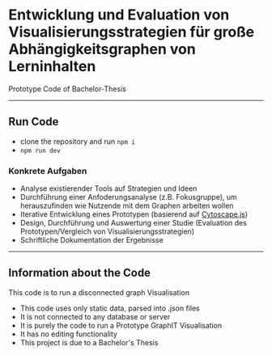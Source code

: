 # Entwicklung und Evaluation von Visualisierungsstrategien für große Abhängigkeitsgraphen von Lerninhalten

Prototype Code of Bachelor-Thesis

--------------

## Run Code
  - clone the repository and run `npm i`
  - `npm run dev`
 
### Konkrete Aufgaben
  - Analyse existierender Tools auf Strategien und Ideen 
  - Durchführung einer Anfoderungsanalyse (z.B. Fokusgruppe), um herauszufinden wie Nutzende mit dem Graphen arbeiten wollen 
  - Iterative Entwicklung eines Prototypen (basierend auf [Cytoscape.js](https://js.cytoscape.org/))
  - Design, Durchführung und Auswertung einer Studie (Evaluation des Prototypen/Vergleich von Visualisierungsstrategien)
  - Schriftliche Dokumentation der Ergebnisse 

------------

## Information about the Code
This code is to run a disconnected graph Visualisation
 - This code uses only static data, parsed into .json files
 - It is not connected to any database or server
 - It is purely the code to run a Prototype GraphIT Visualisation
- It has no editing functionality  
 - This project is due to a Bachelor's Thesis
